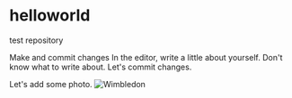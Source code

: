 # helloworld
test repository

Make and commit changes
In the editor, write a little about yourself.
Don't know what to write about.
Let's commit changes.

Let's add some photo.
![Wimbledon](http://url/to/img.png)
